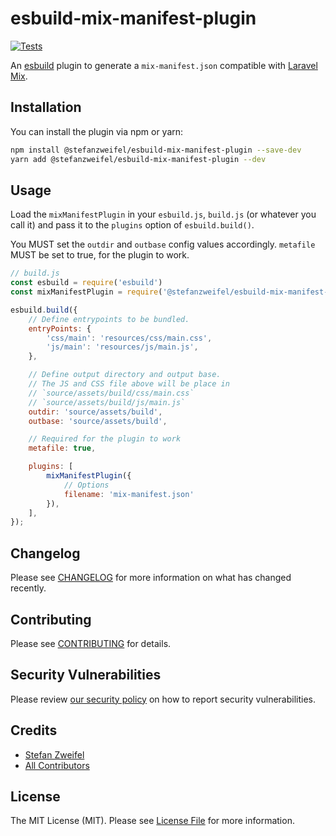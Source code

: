 # esbuild-mix-manifest-plugin

[![Tests](https://github.com/stefanzweifel/esbuild-mix-manifest-plugin/actions/workflows/run-tests.yml/badge.svg)](https://github.com/stefanzweifel/esbuild-mix-manifest-plugin/actions/workflows/run-tests.yml)

An [esbuild](https://esbuild.github.io/) plugin to generate a `mix-manifest.json` compatible with [Laravel Mix](https://laravel.com/docs/master/mix#versioning-and-cache-busting).

## Installation

You can install the plugin via npm or yarn:

```bash
npm install @stefanzweifel/esbuild-mix-manifest-plugin --save-dev
yarn add @stefanzweifel/esbuild-mix-manifest-plugin --dev
```

## Usage

Load the `mixManifestPlugin` in your `esbuild.js`, `build.js` (or whatever you call it) and pass it to the `plugins` option of `esbuild.build()`.

You MUST set the `outdir` and `outbase` config values accordingly.
`metafile` MUST be set to true, for the plugin to work.

```js
// build.js
const esbuild = require('esbuild')
const mixManifestPlugin = require('@stefanzweifel/esbuild-mix-manifest-plugin')

esbuild.build({
    // Define entrypoints to be bundled.
    entryPoints: {
        'css/main': 'resources/css/main.css',
        'js/main': 'resources/js/main.js',
    },

    // Define output directory and output base.
    // The JS and CSS file above will be place in 
    // `source/assets/build/css/main.css`
    // `source/assets/build/js/main.js`
    outdir: 'source/assets/build',
    outbase: 'source/assets/build',

    // Required for the plugin to work
    metafile: true,

    plugins: [
        mixManifestPlugin({
            // Options
            filename: 'mix-manifest.json'
        }),
    ],
});
```

## Changelog

Please see [CHANGELOG](CHANGELOG.md) for more information on what has changed recently.

## Contributing

Please see [CONTRIBUTING](.github/CONTRIBUTING.md) for details.

## Security Vulnerabilities

Please review [our security policy](../../security/policy) on how to report security vulnerabilities.

## Credits

- [Stefan Zweifel](https://github.com/stefanzweifel)
- [All Contributors](../../contributors)

## License

The MIT License (MIT). Please see [License File](LICENSE.md) for more information.
